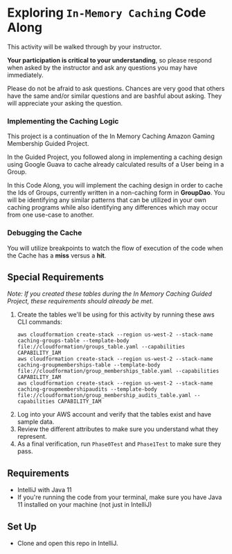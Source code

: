 # Exploring `In-Memory Caching` Code Along

This activity will be walked through by your instructor.

**Your participation is critical to your understanding**, so please respond when asked by the instructor and ask any questions you may have immediately.

Please do not be afraid to ask questions.  Chances are very good that others have the same and/or similar questions and are bashful about asking.  They will appreciate your asking the question.

### Implementing the Caching Logic

This project is a continuation of the In Memory Caching Amazon Gaming Membership Guided Project.  

In the Guided Project, you followed along in implementing a caching design using Google Guava to cache already calculated results of a User being in a Group.

In this Code Along, you will implement the caching design in order to cache the Ids of Groups, currently written in a non-caching form in **GroupDao**. You will be identifying any similar patterns that can be utilized in your own caching programs while also identifying any differences which may occur from one use-case to another.

### Debugging the Cache

You will utilize breakpoints to watch the flow of execution of the code when the Cache has a **miss** versus a **hit**.


## Special Requirements

*Note: If you created these tables during the In Memory Caching Guided Project, these requirements should already be met.*
1. Create the tables we'll be using for this activity by running these aws CLI commands:
   ```none
   aws cloudformation create-stack --region us-west-2 --stack-name caching-groups-table --template-body file://cloudformation/groups_table.yaml --capabilities CAPABILITY_IAM
   aws cloudformation create-stack --region us-west-2 --stack-name caching-groupmemberships-table --template-body file://cloudformation/group_memberships_table.yaml --capabilities CAPABILITY_IAM
   aws cloudformation create-stack --region us-west-2 --stack-name caching-groupmembershipaudits --template-body file://cloudformation/group_membership_audits_table.yaml --capabilities CAPABILITY_IAM
   ```
2. Log into your AWS account and verify that the tables exist and have
   sample data.
3. Review the different attributes to make sure you understand
   what they represent.
4. As a final verification, run `Phase0Test` and `Phase1Test` to make sure they pass.


## Requirements

- IntelliJ with Java 11
- If you're running the code from your terminal, make sure you have Java 11 installed on your machine (not just in IntelliJ)

## Set Up

- Clone and open this repo in IntelliJ.
